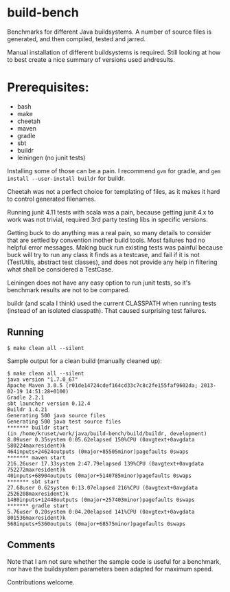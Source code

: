 # build-bench

Benchmarks for different Java buildsystems.
A number of source files is generated, and then compiled, tested and jarred.

Manual installation of different buildsystems is required.
Still looking at how to best create a nice summary of versions used andresults.


# Prerequisites:

* bash
* make
* cheetah
* maven
* gradle
* sbt
* buildr
* leiningen (no junit tests)

Installing some of those can be a pain. I recommend ```gvm``` for gradle, and ```gem install --user-install buildr``` for buildr.

Cheetah was not a perfect choice for templating of files, as it makes it hard to control generated filenames.

Running junit 4.11 tests with scala was a pain, because getting junit 4.x to work was not trivial, required 3rd party testing libs in specific versions.

Getting buck to do anything was a real pain, so many details to consider that are settled by convention inother build tools. Most failures had no helpful error messages. Making buck run existing tests was painful because buck will try to run any class it finds as a testcase, and fail if it is not (TestUtils, abstract test classes), and does not provide any help in filtering what shall be considered a TestCase.

Leiningen does not have any easy option to run junit tests, so it's benchmark results are not to be compared.


buildr (and scala I think) used the current CLASSPATH when running tests (instead of an isolated classpath). That caused surprising test failures.

## Running
```
$ make clean all --silent
```


Sample output for a clean build (manually cleaned up):
```
$ make clean all --silent
java version "1.7.0_67"
Apache Maven 3.0.5 (r01de14724cdef164cd33c7c8c2fe155faf9602da; 2013-02-19 14:51:28+0100)
Gradle 2.2.1
sbt launcher version 0.12.4
Buildr 1.4.21
Generating 500 java source files
Generating 500 java test source files
******* buildr start
(in /home/kruset/work/java/build-bench/build/buildr, development)
8.09user 0.35system 0:05.62elapsed 150%CPU (0avgtext+0avgdata 580224maxresident)k
464inputs+24624outputs (0major+85505minor)pagefaults 0swaps
******* maven start
216.26user 17.33system 2:47.79elapsed 139%CPU (0avgtext+0avgdata 752272maxresident)k
40inputs+68904outputs (0major+5140785minor)pagefaults 0swaps
******* sbt start
27.68user 0.62system 0:13.07elapsed 216%CPU (0avgtext+0avgdata 2526208maxresident)k
1480inputs+12448outputs (0major+257403minor)pagefaults 0swaps
******* gradle start
5.76user 0.20system 0:04.20elapsed 141%CPU (0avgtext+0avgdata 801536maxresident)k
568inputs+5360outputs (0major+68575minor)pagefaults 0swaps
```

## Comments

Note that I am not sure whether the sample code is useful for a benchmark,
nor have the buildsystem parameters been adapted for maximum speed.

Contributions welcome.
